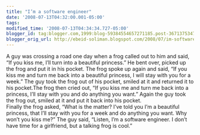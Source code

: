 ```yaml
--- 
title: "I’m a software engineer" 
date: '2008-07-13T04:32:00.001-05:00' 
tags: 
modified_time: '2008-07-13T04:34:34.727-05:00' 
blogger_id: tag:blogger.com,1999:blog-59384554657271185.post-3671375347858547973
blogger_orig_url: http://ebeid-soliman.blogspot.com/2008/07/im-software-engineer.html 
---
```

A guy was crossing a road one day when a frog called out to him and
said, “If you kiss me, I’ll turn into a beautiful princess.” He bent
over, picked up the frog and put it in his pocket. The frog spoke up
again and said, “If you kiss me and turn me back into a beautiful
princess, I will stay with you for a week.” The guy took the frog out of
his pocket, smiled at it and returned it to his pocket.The frog then
cried out, “If you kiss me and turn me back into a princess, I’ll stay
with you and do anything you want.” Again the guy took the frog out,
smiled at it and put it back into his pocket.  
Finally the frog asked, “What is the matter? I’ve told you I’m a
beautiful princess, that I’ll stay with you for a week and do anything
you want. Why won’t you kiss me?” The guy said, “Listen, I’m a software
engineer. I don’t have time for a girlfriend, but a talking frog is
cool.”
